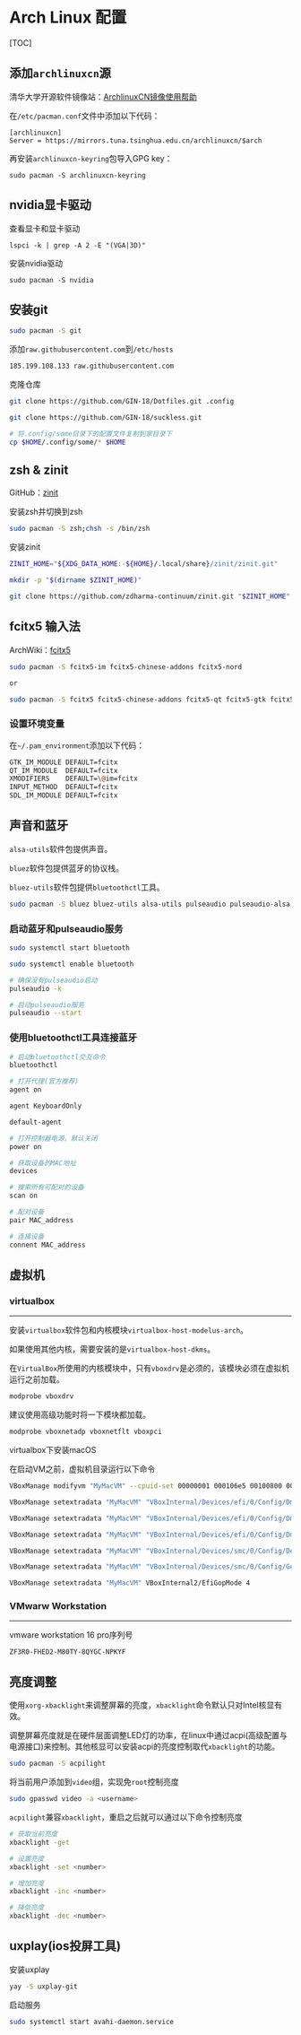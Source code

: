 # Arch Linux 配置

[TOC]

## 添加`archlinuxcn`源

清华大学开源软件镜像站：[ArchlinuxCN镜像使用帮助](https://mirrors.tuna.tsinghua.edu.cn/help/archlinuxcn/)

在`/etc/pacman.conf`文件中添加以下代码：

```
[archlinuxcn]
Server = https://mirrors.tuna.tsinghua.edu.cn/archlinuxcn/$arch
```

再安装`archlinuxcn-keyring`包导入GPG key：

```
sudo pacman -S archlinuxcn-keyring
```

## nvidia显卡驱动

查看显卡和显卡驱动

```
lspci -k | grep -A 2 -E "(VGA|3D)"
```

安装nvidia驱动

```
sudo pacman -S nvidia
```

## 安装git

```sh
sudo pacman -S git
```

添加`raw.githubusercontent.com`到`/etc/hosts`

```sh
185.199.108.133 raw.githubusercontent.com
```

克隆仓库

```sh
git clone https://github.com/GIN-18/Dotfiles.git .config

git clone https://github.com/GIN-18/suckless.git

# 将.config/some目录下的配置文件复制到家目录下
cp $HOME/.config/some/* $HOME
```

## zsh & zinit

GitHub：[zinit](https://github.com/zdharma-continuum/zinit)


安装zsh并切换到zsh

```sh
sudo pacman -S zsh;chsh -s /bin/zsh
```

安装zinit

```sh
ZINIT_HOME="${XDG_DATA_HOME:-${HOME}/.local/share}/zinit/zinit.git"

mkdir -p "$(dirname $ZINIT_HOME)"

git clone https://github.com/zdharma-continuum/zinit.git "$ZINIT_HOME"
```

## fcitx5 输入法

ArchWiki：[fcitx5](https://wiki.archlinux.org/title/Fcitx5)

```sh
sudo pacman -S fcitx5-im fcitx5-chinese-addons fcitx5-nord

or

sudo pacman -S fcitx5 fcitx5-chinese-addons fcitx5-qt fcitx5-gtk fcitx5-configtool fcitx5-nord
```

### 设置环境变量

在`~/.pam_environment`添加以下代码：

```sh
GTK_IM_MODULE DEFAULT=fcitx
QT_IM_MODULE  DEFAULT=fcitx
XMODIFIERS    DEFAULT=\@im=fcitx
INPUT_METHOD  DEFAULT=fcitx
SDL_IM_MODULE DEFAULT=fcitx
```

## 声音和蓝牙

`alsa-utils`软件包提供声音。

`bluez`软件包提供蓝牙的协议栈。

`bluez-utils`软件包提供`bluetoothctl`工具。

```sh
sudo pacman -S bluez bluez-utils alsa-utils pulseaudio pulseaudio-alsa pulseaudio-bluetooth
```

### 启动蓝牙和pulseaudio服务

```sh
sudo systemctl start bluetooth

sudo systemctl enable bluetooth

# 确保没有pulseaudio启动
pulseaudio -k

# 启动pulseaudio服务
pulseaudio --start
```

### 使用bluetoothctl工具连接蓝牙

```sh
# 启动bluetoothctl交互命令
bluetoothctl

# 打开代理(官方推荐)
agent on

agent KeyboardOnly

default-agent

# 打开控制器电源，默认关闭
power on

# 获取设备的MAC地址
devices

# 搜索所有可配对的设备
scan on

# 配对设备
pair MAC_address

# 连接设备
connent MAC_address
```

## 虚拟机

### virtualbox

---

安装`virtualbox`软件包和内核模块`virtualbox-host-modelus-arch`。

如果使用其他内核，需要安装的是`virtualbox-host-dkms`。

在`VirtualBox`所使用的内核模块中，只有`vboxdrv`是必须的，该模块必须在虚拟机运行之前加载。

```sh
modprobe vboxdrv
```

建议使用高级功能时将一下模块都加载。

```sh
modprobe vboxnetadp vboxnetflt vboxpci
```

virtualbox下安装macOS

在启动VM之前，虚拟机目录运行以下命令

```sh
VBoxManage modifyvm "MyMacVM" --cpuid-set 00000001 000106e5 00100800 0098e3fd bfebfbff

VBoxManage setextradata "MyMacVM" "VBoxInternal/Devices/efi/0/Config/DmiSystemProduct" "iMac11,3"

VBoxManage setextradata "MyMacVM" "VBoxInternal/Devices/efi/0/Config/DmiSystemVersion" "1.0"

VBoxManage setextradata "MyMacVM" "VBoxInternal/Devices/efi/0/Config/DmiBoardProduct" "Iloveapple"

VBoxManage setextradata "MyMacVM" "VBoxInternal/Devices/smc/0/Config/DeviceKey" "ourhardworkbythesewordsguardedpleasedontsteal(c)AppleComputerInc"

VBoxManage setextradata "MyMacVM" "VBoxInternal/Devices/smc/0/Config/GetKeyFromRealSMC" 1

VBoxManage setextradata "MyMacVM" VBoxInternal2/EfiGopMode 4
```

### VMwarw Workstation

---

vmware workstation 16 pro序列号

```
ZF3R0-FHED2-M80TY-8QYGC-NPKYF
```

## 亮度调整

使用`xorg-xbacklight`来调整屏幕的亮度，`xbacklight`命令默认只对Intel核显有效。

调整屏幕亮度就是在硬件层面调整LED灯的功率，在linux中通过acpi(高级配置与电源接口)来控制。其他核显可以安装acpi的亮度控制取代`xbacklight`的功能。

```sh
sudo pacman -S acpilight
```

将当前用户添加到`video`组，实现免`root`控制亮度

```sh
sudo gpasswd video -a <username>
```

`acpilight`兼容`xbacklight`，重启之后就可以通过以下命令控制亮度

```sh
# 获取当前亮度
xbacklight -get

# 设置亮度
xbacklight -set <number>

# 增加亮度
xbacklight -inc <number>

# 降低亮度
xbacklight -dec <number>
```

## uxplay(ios投屏工具)

安装uxplay

```sh
yay -S uxplay-git
```

启动服务

```sh
sudo systemctl start avahi-daemon.service
```
